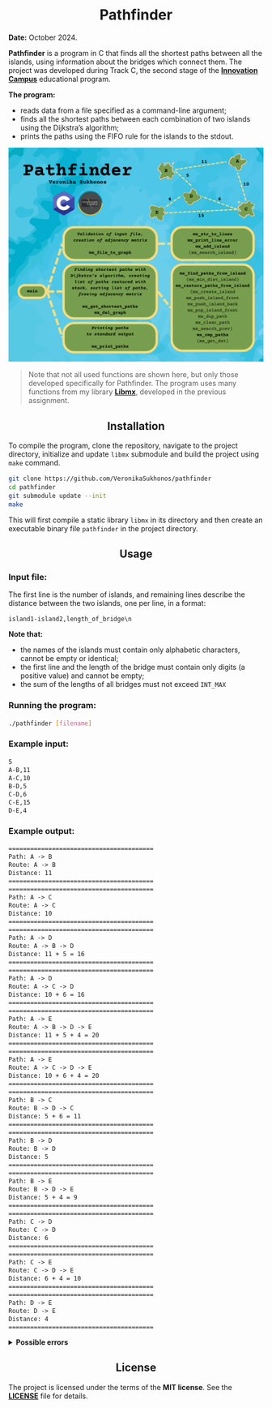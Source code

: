 <h1 align="center">Pathfinder</h1>

<p><b>Date:</b> October 2024.</p>
<p><b>Pathfinder</b> is a program in C that finds all the shortest paths between all the islands, using information about the bridges which connect them. The project was developed during Track C, the second stage of the <a href="https://campus.kpi.kharkov.ua/en/"><b>Innovation Campus</b></a> educational program.</p>

<p><b>The program:</b></p>
<ul>
<li>reads data from a file specified as a command-line argument;</li>
<li>finds all the shortest paths between each combination of two islands using the Dijkstra’s algorithm;</li>
<li>prints the paths using the FIFO rule for the islands to the stdout.</li>
</ul>

<img src="./Pathfinder.png" alt="Pathfinder">

> Note that not all used functions are shown here, but only those developed specifically for Pathfinder. The program uses many functions from my library <a href="https://github.com/VeronikaSukhonos/libmx"><b>Libmx</b></a>, developed in the previous assignment.

<h2 align="center">Installation</h2>

To compile the program, clone the repository, navigate to the project directory, initialize and update `libmx` submodule and build the project using `make` command.

```bash
git clone https://github.com/VeronikaSukhonos/pathfinder
cd pathfinder
git submodule update --init
make
```

This will first compile a static library `libmx` in its directory and then create an executable binary file `pathfinder` in the project directory.

<h2 align="center">Usage</h2>

<h3 id="input-file">Input file:</h3>

The first line is the number of islands, and remaining lines describe the distance between the two islands, one per line, in a format:

```
island1-island2,length_of_bridge\n
```

<p><b>Note that:</b></p>

* the names of the islands must contain only alphabetic characters, cannot be empty or identical;
* the first line and the length of the bridge must contain only digits (a positive value) and cannot be empty;
* the sum of the lengths of all bridges must not exceed `INT_MAX`

<h3>Running the program:</h3>

```bash
./pathfinder [filename]
```

<h3>Example input:</h3>

```
5
A-B,11
A-C,10
B-D,5
C-D,6
C-E,15
D-E,4
```

<h3>Example output:</h3>

```
========================================
Path: A -> B
Route: A -> B
Distance: 11
========================================
========================================
Path: A -> C
Route: A -> C
Distance: 10
========================================
========================================
Path: A -> D
Route: A -> B -> D
Distance: 11 + 5 = 16
========================================
========================================
Path: A -> D
Route: A -> C -> D
Distance: 10 + 6 = 16
========================================
========================================
Path: A -> E
Route: A -> B -> D -> E
Distance: 11 + 5 + 4 = 20
========================================
========================================
Path: A -> E
Route: A -> C -> D -> E
Distance: 10 + 6 + 4 = 20
========================================
========================================
Path: B -> C
Route: B -> D -> C
Distance: 5 + 6 = 11
========================================
========================================
Path: B -> D
Route: B -> D
Distance: 5
========================================
========================================
Path: B -> E
Route: B -> D -> E
Distance: 5 + 4 = 9
========================================
========================================
Path: C -> D
Route: C -> D
Distance: 6
========================================
========================================
Path: C -> E
Route: C -> D -> E
Distance: 6 + 4 = 10
========================================
========================================
Path: D -> E
Route: D -> E
Distance: 4
========================================
```

<details>
<summary><b>Possible errors</b></summary>

<p><b>You may get the following errors if:</b></p>

* there is an invalid number of command-line arguments

```
usage: ./pathfinder [filename]
```

* the file does not exist or it is empty

```
error: file [filename] does not exist
```

```
error: file [filename] is empty
```

* one of the lines does not match the [format](#input-file)

```
error: line [line_number] is not valid
```

* the number from the first line does not match with the real number of islands

```
error: invalid number of islands
```

* there is more than one bridge between the islands

```
error: duplicate bridges
```

* the sum of the lengths of all bridges in the file exceeds `INT_MAX`

```
error: sum of bridges lengths is too big
```

</details>

<h2 align="center">License</h2>
<p>The project is licensed under the terms of the <b>MIT license</b>. See the <a href="./LICENSE"><b>LICENSE</b></a> file for details.</p>
